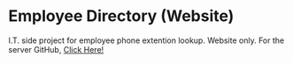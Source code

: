# Employee Directory (Website)

I.T. side project for employee phone extention lookup. Website only.
For the server GitHub, [Click Here!](https://github.com/DogeSSBM/it_ext_server)
